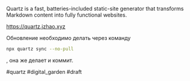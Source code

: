 Quartz is a fast, batteries-included static-site generator that transforms Markdown content into fully functional websites.

https://quartz.jzhao.xyz

Обновление необходимо делать через команду
```bash
npx quartz sync --no-pull
```
, она же делает и коммит.

#quartz #digital_garden
#draft
